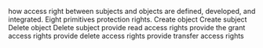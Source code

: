 how access right between subjects and objects are defined, developed, and integrated. Eight primitives protection rights.
Create object
Create subject
Delete object
Delete subject
provide read access rights
provide the grant access rights
provide delete access rights
provide transfer access rights